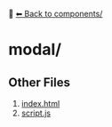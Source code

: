 📁 [⬅ Back to components/](../README.md)

# modal/


## Other Files
1. [index.html](./index.html)
2. [script.js](./script.js)